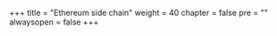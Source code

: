 +++
title = "Ethereum side chain"
weight = 40
chapter = false
pre = "<i class='fa ela-page'></i>"
alwaysopen = false
+++
